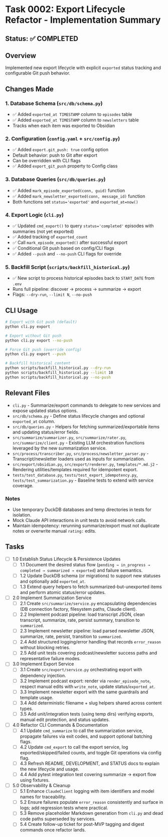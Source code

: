 # Task 0002: Export Lifecycle Refactor - Implementation Summary

## Status: ✅ COMPLETED

## Overview
Implemented new export lifecycle with explicit `exported` status tracking and configurable Git push behavior.

## Changes Made

### 1. Database Schema (`src/db/schema.py`)
- ✅ Added `exported_at TIMESTAMP` column to `episodes` table
- ✅ Added `exported_at TIMESTAMP` column to `newsletters` table
- Tracks when each item was exported to Obsidian

### 2. Configuration (`config.yaml` + `src/config.py`)
- ✅ Added `export.git_push: true` config option
- Default behavior: push to Git after export
- Can be overridden with CLI flags
- ✅ Added `export_git_push` property to Config class

### 3. Database Queries (`src/db/queries.py`)
- ✅ Added `mark_episode_exported(conn, guid)` function
- ✅ Added `mark_newsletter_exported(conn, message_id)` function
- Both functions set `status='exported'` and `exported_at=now()`

### 4. Export Logic (`cli.py`)
- ✅ Updated `cmd_export()` to query `status='completed'` episodes with summaries (not yet exported)
- ✅ Added tracking of `exported_count`
- ✅ Call `mark_episode_exported()` after successful export
- ✅ Conditional Git push based on config/CLI flags
- ✅ Added `--push` and `--no-push` CLI flags for override

### 5. Backfill Script (`scripts/backfill_historical.py`)
- ✅ New script to process historical episodes back to `START_DATE` from `.env`
- Runs full pipeline: discover → process → summarize → export
- Flags: `--dry-run`, `--limit N`, `--no-push`

## CLI Usage

```bash
# Export with Git push (default)
python cli.py export

# Export without Git push
python cli.py export --no-push

# Force Git push (override config)
python cli.py export --push

# Backfill historical content
python scripts/backfill_historical.py --dry-run
python scripts/backfill_historical.py --limit 10
python scripts/backfill_historical.py --no-push
```

## Relevant Files

- `cli.py` - Summarize/export commands to delegate to new services and expose updated status options.
- `src/db/schema.py` - Define status lifecycle changes and optional `exported_at` column.
- `src/db/queries.py` - Helpers for fetching summarized/exportable items and updating status/error fields.
- `src/summarize/summarizer.py`, `src/summarize/rater.py`, `src/summarize/client.py` - Existing LLM orchestration functions leveraged by the new summarization service.
- `src/process/transcriber.py`, `src/process/newsletter_parser.py` - Transcript/newsletter loaders used as inputs for summarization.
- `src/export/obsidian.py`, `src/export/renderer.py`, `templates/*.md.j2` - Rendering utilities/templates required for idempotent export.
- `tests/test_database.py`, `tests/test_export_idempotency.py`, `tests/test_summarization.py` - Baseline tests to extend with service coverage.

### Notes

- Use temporary DuckDB databases and temp directories in tests for isolation.
- Mock Claude API interactions in unit tests to avoid network calls.
- Maintain idempotency: rerunning summarize/export must not duplicate notes or overwrite manual `rating:` edits.

## Tasks

- [ ] 1.0 Establish Status Lifecycle & Persistence Updates
  - [ ] 1.1 Document the desired status flow (`pending → in_progress → completed → summarized → exported`) and failure semantics.
  - [ ] 1.2 Update DuckDB schema (or migrations) to support new statuses and optionally add `exported_at`.
  - [ ] 1.3 Extend query helpers to fetch summarized-but-unexported items and perform atomic status/error updates.

- [ ] 2.0 Implement Summarization Service
  - [ ] 2.1 Create `src/summarize/service.py` encapsulating dependencies (DB connection factory, filesystem paths, Claude client).
  - [ ] 2.2 Implement podcast pipeline: load transcript JSON, clean transcript, summarize, rate, persist summary, transition to `summarized`.
  - [ ] 2.3 Implement newsletter pipeline: load parsed newsletter JSON, summarize, rate, persist, transition to `summarized`.
  - [ ] 2.4 Add structured logging/error handling that records `error_reason` without blocking retries.
  - [ ] 2.5 Add unit tests covering podcast/newsletter success paths and representative failure modes.

- [ ] 3.0 Implement Export Service
  - [ ] 3.1 Create `src/export/service.py` orchestrating export with dependency injection.
  - [ ] 3.2 Implement podcast export: render via `render_episode_note`, respect manual edits with `write_note`, update status/`exported_at`.
  - [ ] 3.3 Implement newsletter export with the same guardrails and template usage.
  - [ ] 3.4 Add deterministic filename + slug helpers shared across content types.
  - [ ] 3.5 Add unit/integration tests (using temp dirs) verifying exports, manual edit protection, and status updates.

- [ ] 4.0 Refactor CLI Commands & Documentation
  - [ ] 4.1 Update `cmd_summarize` to call the summarization service, propagate failures via exit codes, and support optional batching flags.
  - [ ] 4.2 Update `cmd_export` to call the export service, log exported/skipped/failed counts, and toggle Git operations via config flag.
  - [ ] 4.3 Refresh README, DEVELOPMENT, and STATUS docs to explain the new lifecycle and usage.
  - [ ] 4.4 Add pytest integration test covering summarize → export flow using fixtures.

- [ ] 5.0 Observability & Cleanup
  - [ ] 5.1 Enhance `ClaudeClient` logging with item identifiers and model names for traceability.
  - [ ] 5.2 Ensure failures populate `error_reason` consistently and surface in logs; add regression tests where practical.
  - [ ] 5.3 Remove placeholder Markdown generation from `cli.py` and dead code paths superseded by services.
  - [ ] 5.4 Create follow-up ticket for post-MVP tagging and digest commands once refactor lands.
